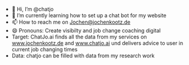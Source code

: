 - 👋 Hi, I’m @chatjo
- 🌱 I’m currently learning how to set up a chat bot for my website 
- 📫 How to reach me on Jochen@jochenkootz.de 
- 😄 Pronouns: Create visibilty and job change coaching digital
- Target: ChatJo.ai finds all the data from my services on www.jochenkootz.de and www.chatjo.ai und delivers advice to user in current job changing times
- Data: chatjo can be filled with data from my research work 
<!---
ChatJo is ✨ special ✨ repository because its `README.md` (this file) appears on your GitHub profile.
You can click the Preview link to take a look at your changes.
--->
